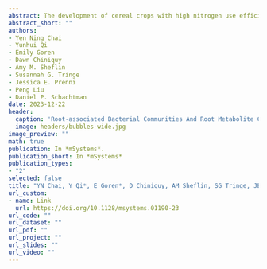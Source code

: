 ```yaml
---
abstract: The development of cereal crops with high nitrogen use efficiency (NUE) is a priority for worldwide agriculture. In addition to conventional plant breeding and genetic engineering, the use of the plant microbiome offers another approach to improving crop NUE. To gain insight into the bacterial communities associated with sorghum lines that differ in NUE, a field experiment was designed comparing 24 diverse Sorghum bicolor lines under sufficient and deficient nitrogen (N). Amplicon sequencing and untargeted gas chromatography–mass spectrometry were used to characterize the bacterial communities and the root metabolome associated with sorghum genotypes varying in sensitivity to low N. We demonstrated that N stress and sorghum type (energy, sweet, and grain sorghum) significantly impacted the root-associated bacterial communities and root metabolite composition of sorghum. We found a positive correlation between sorghum NUE and bacterial richness and diversity in the rhizosphere. The greater alpha diversity in high NUE lines was associated with the decreased abundance of a dominant bacterial taxon, Pseudomonas. Multiple strong correlations were detected between root metabolites and rhizosphere bacterial communities in response to low N stress. This indicates that the shift in the sorghum microbiome due to low N is associated with the root metabolites of the host plant. Taken together, our findings suggest that host genetic regulation of root metabolites plays a role in defining the root-associated microbiome of sorghum genotypes differing in NUE and tolerance to low N stress.
abstract_short: ""
authors:
- Yen Ning Chai
- Yunhui Qi
- Emily Goren
- Dawn Chiniquy
- Amy M. Sheflin
- Susannah G. Tringe 
- Jessica E. Prenni
- Peng Liu
- Daniel P. Schachtman
date: 2023-12-22
header:
  caption: 'Root-associated Bacterial Communities And Root Metabolite Composition Are Linked to Nitrogen Use Efficiency in Sorghum'
  image: headers/bubbles-wide.jpg
image_preview: ""
math: true
publication: In *mSystems*.
publication_short: In *mSystems*
publication_types:
- "2"
selected: false
title: "YN Chai, Y Qi*, E Goren*, D Chiniquy, AM Sheflin, SG Tringe, JE Prenni, P Liu*, DP Schachtman. (2024) Root-associated bacterial communities and root metabolite composition are linked to nitrogen use efficiency in sorghum. mSystems 9:e01190-23"
url_custom:
- name: Link
  url: https://doi.org/10.1128/msystems.01190-23
url_code: ""
url_dataset: ""
url_pdf: ""
url_project: ""
url_slides: ""
url_video: ""
---
```

